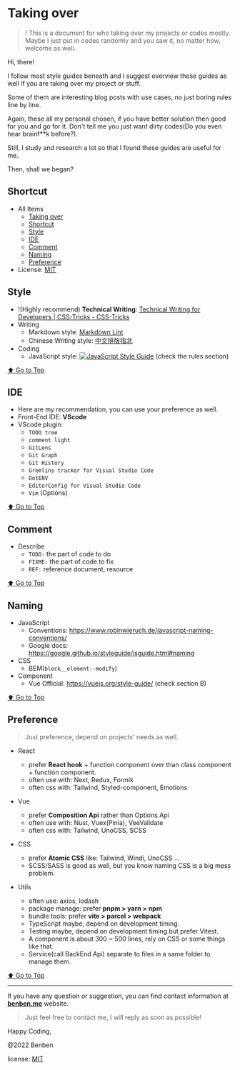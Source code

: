 # Taking over

> ! This is a document for who taking over my projects or codes mostly.
> Maybe I just put in codes randomly and you saw it, no matter how, welcome as well.

Hi, there!

I follow most style guides beneath and I suggest overview these guides as well if you are taking over my project or stuff.

Some of them are interesting blog posts with use cases, no just boring rules line by line.

Again, these all my personal chosen, if you have better solution then good for you and go for it.
Don't tell me you just want dirty codes(Do you even hear brainf\*\*k before?).

Still, I study and research a lot so that I found these guides are useful for me.

Then, shall we began?

## Shortcut

- All Items
  - [Taking over](#taking-over)
  - [Shortcut](#shortcut)
  - [Style](#style)
  - [IDE](#ide)
  - [Comment](#comment)
  - [Naming](#naming)
  - [Preference](#preference)
- License: [MIT](./LICENSE)

## Style

- !(Highly recommend) **Technical Writing**: [Technical Writing for Developers | CSS-Tricks - CSS-Tricks](https://css-tricks.com/technical-writing-for-developers/#top-of-site)
- Writing
  - Markdown style: [Markdown Lint](https://github.com/DavidAnson/markdownlint/blob/main/doc/Rules.md)
  - Chinese Writing style: [中文排版指北](https://github.com/sparanoid/chinese-copywriting-guidelines)
- Coding
  - JavaScript style: [![JavaScript Style Guide](https://cdn.rawgit.com/standard/standard/master/badge.svg)](https://standardjs.com/) (check the rules section)

[⬆️ Go to Top](#shortcut)

## IDE

- Here are my recommendation, you can use your preference as well.
- Front-End IDE: **VScode**
- VScode plugin:
  - `TODO tree`
  - `comment light`
  - `GitLens`
  - `Git Graph`
  - `Git History`
  - `Gremlins tracker for Visual Studio Code`
  - `DotENV`
  - `EditorConfig for Visual Studio Code`
  - `Vim` (Options)

[⬆️ Go to Top](#shortcut)

## Comment

- Describe
  - `TODO:` the part of code to do
  - `FIXME:` the part of code to fix
  - `REF:` reference document, resource

[⬆️ Go to Top](#shortcut)

## Naming

- JavaScript
  - Conventions: <https://www.robinwieruch.de/javascript-naming-conventions/>
  - Google docs: <https://google.github.io/styleguide/jsguide.html#naming>
- CSS
  - BEM(`block__element--modify`)
- Component
  - Vue Official: <https://vuejs.org/style-guide/> (check section B)

[⬆️ Go to Top](#shortcut)

## Preference

> Just preference, depend on projects' needs as well.

- React

  - prefer **React hook** + function component over than class component + function component.
  - often use with: Next, Redux, Formik
  - often css with: Tailwind, Styled-component, Emotions

- Vue

  - prefer **Composition Api** rather than Options Api
  - often use with: Nust, Vuex(Pinia), VeeValidate
  - often css with: Tailwind, UnoCSS, SCSS

- CSS

  - prefer **Atomic CSS** like: Tailwind, Windi, UnoCSS ...
  - SCSS/SASS is good as well, but you know naming CSS is a big mess problem.

- Utils
  - often use: axios, lodash
  - package manage: prefer **pnpm > yarn > npm**
  - bundle tools: prefer **vite > parcel > webpack**
  - TypeScript maybe, depend on development timing.
  - Testing maybe, depend on development timing but prefer Vitest.
  - A component is about 300 ~ 500 lines, rely on CSS or some things like that.
  - Service(call BackEnd Api) separate to files in a same folder to manage them.

[⬆️ Go to Top](#shortcut)

---

If you have any question or suggestion, you can find contact information at **[benben.me](https://benben.me)** website.

> Just feel free to contact me, I will reply as soon as possible!

Happy Coding,

@2022 Benben

license: [MIT](./LICENSE)
